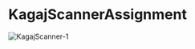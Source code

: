 # KagajScannerAssignment

![KagajScanner-1](https://user-images.githubusercontent.com/75353031/127781642-ae56d766-88b2-4760-a7da-376519f87876.png)
